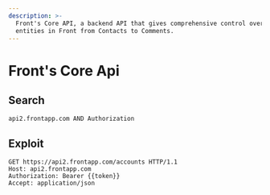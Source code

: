 ```yaml
---
description: >-
  Front's Core API, a backend API that gives comprehensive control over all
  entities in Front from Contacts to Comments.
---
```


# Front's Core Api

## Search

```
api2.frontapp.com AND Authorization
```

## Exploit

```
GET https://api2.frontapp.com/accounts HTTP/1.1
Host: api2.frontapp.com
Authorization: Bearer {{token}}
Accept: application/json
```

